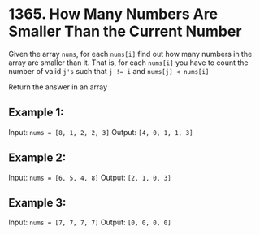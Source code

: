 # 1365. How Many Numbers Are Smaller Than the Current Number

Given the array `nums`, for each `nums[i]` find out how many numbers in the array are smaller than it. That is, for each `nums[i]` you have to count the number of valid `j's` such that `j != i` and `nums[j] < nums[i]`

Return the answer in an array

## Example 1:

Input: `nums = [8, 1, 2, 2, 3]`
Output: `[4, 0, 1, 1, 3]`

## Example 2:

Input: `nums = [6, 5, 4, 8]`
Output: `[2, 1, 0, 3]`

## Example 3:

Input: `nums = [7, 7, 7, 7]`
Output: `[0, 0, 0, 0]`
